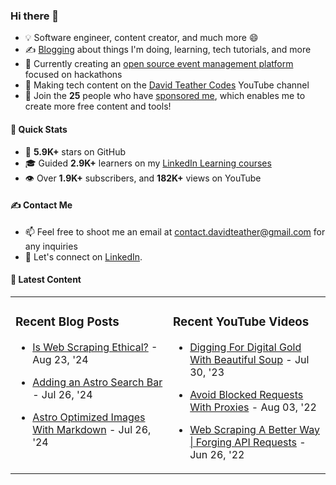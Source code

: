 ### Hi there 👋
- 💡 Software engineer, content creator, and much more 😄
- ✍️ [Blogging](https://dteather.com/blog/) about things I'm doing, learning, tech tutorials, and more
- 🔭 Currently creating an [open source event management platform](https://github.com/ApplicantAtlas/ApplicantAtlas) focused on hackathons
- 🎥 Making tech content on the [David Teather Codes](https://www.youtube.com/c/DavidTeatherCodes) YouTube channel
- 💖 Join the **25** people who have [sponsored me](https://github.com/sponsors/davidteather), which enables me to create more free content and tools!

#### 🚀 Quick Stats
- 🌟 **5.9K+** stars on GitHub
- 🎓 Guided **2.9K+** learners on my [LinkedIn Learning courses](https://www.linkedin.com/learning/instructors/david-teather)
- 👁️ Over **1.9K+** subscribers, and **182K+** views on YouTube

#### ✍️ Contact Me
- 📫 Feel free to shoot me an email at [contact.davidteather@gmail.com](mailto:contact.davidteather@gmail.com) for any inquiries
- 🐧 Let's connect on [LinkedIn](https://www.linkedin.com/in/davidteather/).

#### 📰 Latest Content
<table><tr>

<td valign="top" width="50%">

### Recent Blog Posts

- [Is Web Scraping Ethical?](https://dteather.com/blogs/is-web-scraping-ethical/) - Aug 23, &#39;24

- [Adding an Astro Search Bar](https://dteather.com/blogs/astro-search-bar/) - Jul 26, &#39;24

- [Astro Optimized Images With Markdown](https://dteather.com/blogs/astro-optimized-images/) - Jul 26, &#39;24

</td>

<td valign="top" width="50%">

### Recent YouTube Videos

- [Digging For Digital Gold With Beautiful Soup](https://www.youtube.com/watch?v=_Ptvvjm15EA) - Jul 30, &#39;23

- [Avoid Blocked Requests With Proxies](https://www.youtube.com/watch?v=X0FG2JaaWOY) - Aug 03, &#39;22

- [Web Scraping A Better Way | Forging API Requests](https://www.youtube.com/watch?v=8GZPQUjd7pk) - Jun 26, &#39;22

</td>

</tr></table>